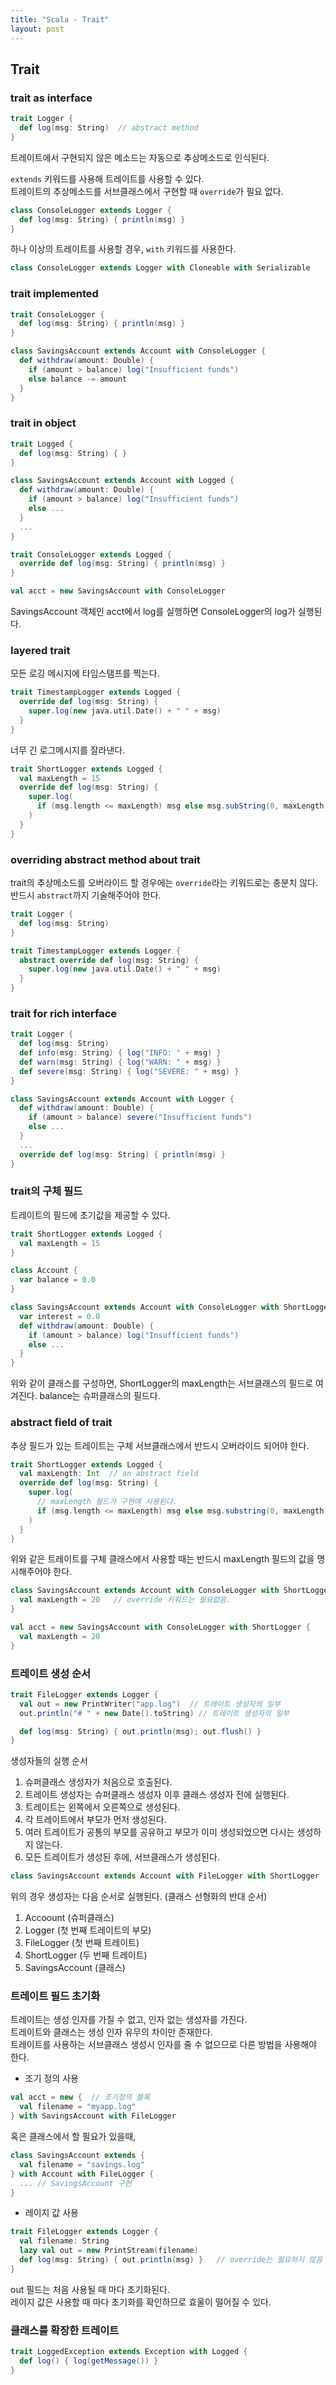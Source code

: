 ```yaml
---
title: "Scala - Trait"
layout: post
---
```



## Trait


### trait as interface

```scala
trait Logger {
  def log(msg: String)  // abstract method
}
```

트레이트에서 구현되지 않은 메소드는 자동으로 추상메소드로 인식된다.  


`extends` 키워드를 사용해 트레이트를 사용할 수 있다.  
트레이트의 추상메소드를 서브클래스에서 구현할 때 `override`가 필요 없다.  

```scala
class ConsoleLogger extends Logger {
  def log(msg: String) { println(msg) }
}
```


하나 이상의 트레이트를 사용할 경우, `with` 키워드를 사용한다.

```scala
class ConsoleLogger extends Logger with Cloneable with Serializable
```


### trait  implemented

```scala
trait ConsoleLogger {
  def log(msg: String) { println(msg) }
}

class SavingsAccount extends Account with ConsoleLogger {
  def withdraw(amount: Double) {
    if (amount > balance) log("Insufficient funds")
    else balance -= amount
  }
}
```


### trait in object

```scala
trait Logged {
  def log(msg: String) { }
}

class SavingsAccount extends Account with Logged {
  def withdraw(amount: Double) {
    if (amount > balance) log("Insufficient funds")
    else ...
  }
  ...
}

trait ConsoleLogger extends Logged {
  override def log(msg: String) { println(msg) }
}

val acct = new SavingsAccount with ConsoleLogger
```

SavingsAccount 객체인 acct에서 log를 실행하면 ConsoleLogger의 log가 실행된다.  


### layered trait

모든 로깅 메시지에 타임스탬프를 찍는다.  

```scala
trait TimestampLogger extends Logged {
  override def log(msg: String) {
    super.log(new java.util.Date() + " " + msg)
  }
}
```


너무 긴 로그메시지를 잘라낸다.  

```scala
trait ShortLogger extends Logged {
  val maxLength = 15
  override def log(msg: String) {
    super.log(
      if (msg.length <= maxLength) msg else msg.subString(0, maxLength - 3) + "...")
    )
  }
}
```


### overriding abstract method about trait

trait의 추상메소드를 오버라이드 할 경우에는 `override`라는 키워드로는 충분치 않다.  
반드시 `abstract`까지 기술해주어야 한다.  

```scala
trait Logger {
  def log(msg: String)
}

trait TimestampLogger extends Logger {
  abstract override def log(msg: String) {
    super.log(new java.util.Date() + " " + msg)
  }
}
```


### trait for rich interface

```scala
trait Logger {
  def log(msg: String)
  def info(msg: String) { log("INFO: " + msg) }
  def warn(msg: String) { log("WARN: " + msg) }
  def severe(msg: String) { log("SEVERE: " + msg) }
}

class SavingsAccount extends Account with Logger {
  def withdraw(amount: Double) {
    if (amount > balance) severe("Insufficient funds")
    else ...
  }
  ...
  override def log(msg: String) { println(msg) }
}
```


### trait의 구체 필드

트레이트의 필드에 초기값을 제공할 수 있다.  

```scala
trait ShortLogger extends Logged {
  val maxLength = 15
}
```


```scala
class Account {
  var balance = 0.0
}

class SavingsAccount extends Account with ConsoleLogger with ShortLogger {
  var interest = 0.0
  def withdraw(amount: Double) {
    if (amount > balance) log("Insufficient funds")
    else ...
  }
}
```

위와 같이 클래스를 구성하면, ShortLogger의 maxLength는 서브클래스의 필드로 여겨진다. balance는 슈퍼클래스의 필드다.  


### abstract field of trait

추상 필드가 있는 트레이트는 구체 서브클래스에서 반드시 오버라이드 되어야 한다.

```scala
trait ShortLogger extends Logged {
  val maxLength: Int  // an abstract field
  override def log(msg: String) {
    super.log(
      // maxLength 필드가 구현에 사용된다.
      if (msg.length <= maxLength) msg else msg.substring(0, maxLength - 3) + "...")
    )
  }
}
```

위와 같은 트레이트를 구체 클래스에서 사용할 때는 반드시 maxLength 필드의 값을 명시해주어야 한다.  

```scala
class SavingsAccount extends Account with ConsoleLogger with ShortLogger {
  val maxLength = 20   // override 키워드는 필요없음.
}

val acct = new SavingsAccount with ConsoleLogger with ShortLogger {
  val maxLength = 20
}
```


### 트레이트 생성 순서

```scala
trait FileLogger extends Logger {
  val out = new PrintWriter("app.log")  // 트레이트 생성자의 일부
  out.println("# " + new Date().toString) // 트레이트 생성자의 일부

  def log(msg: String) { out.println(msg); out.flush() }
}
```

생성자들의 실행 순서  
1. 슈퍼클래스 생성자가 처음으로 호출된다.  
2. 트레이트 생성자는 슈퍼클래스 생성자 이후 클래스 생성자 전에 실행된다.  
3. 트레이트는 왼쪽에서 오른쪽으로 생성된다.  
4. 각 트레이트에서 부모가 먼저 생성된다.  
5. 여러 트레이트가 공통의 부모를 공유하고 부모가 이미 생성되었으면 다시는 생성하지 않는다.  
6. 모든 트레이트가 생성된 후에, 서브클래스가 생성된다.  

```scala
class SavingsAccount extends Account with FileLogger with ShortLogger
```

위의 경우 생성자는 다음 순서로 실행된다. (클래스 선형화의 반대 순서)  
1. Accoount (슈퍼클래스)  
2. Logger (첫 번째 트레이트의 부모)  
3. FileLogger (첫 번째 트레이트)  
4. ShortLogger (두 번째 트레이트)  
5. SavingsAccount (클래스)  


### 트레이트 필드 초기화  

트레이트는 생성 인자를 가질 수 없고, 인자 없는 생성자를 가진다.  
트레이트와 클래스는 생성 인자 유무의 차이만 존재한다.  
트레이트를 사용하는 서브클래스 생성시 인자를 줄 수 없으므로 다른 방법을 사용해야 한다.  


* 조기 정의 사용  

```scala
val acct = new {  // 조기정의 블록
  val filename = "myapp.log"
} with SavingsAccount with FileLogger
```

혹은 클래스에서 할 필요가 있을때,  

```scala
class SavingsAccount extends {
  val filename = "savings.log"
} with Account with FileLogger {
  ... // SavingsAccount 구현
}
```


* 레이지 값 사용

```scala
trait FileLogger extends Logger {
  val filename: String
  lazy val out = new PrintStream(filename)
  def log(msg: String) { out.println(msg) }   // override는 필요하지 않음
}
```

out 필드는 처음 사용될 때 마다 초기화된다.  
레이지 값은 사용할 때 마다 초기화를 확인하므로 효울이 떨어질 수 있다.  


### 클래스를 확장한 트레이트  

```scala
trait LoggedException extends Exception with Logged {
  def log() { log(getMessage()) }
}
```
